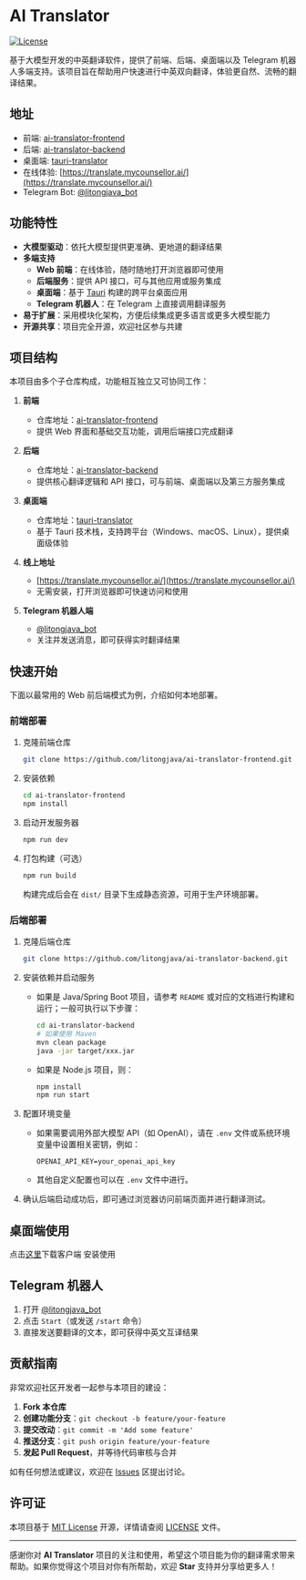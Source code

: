 # AI Translator

[![License](https://img.shields.io/badge/license-MIT-blue.svg)](LICENSE)


基于大模型开发的中英翻译软件，提供了前端、后端、桌面端以及 Telegram 机器人多端支持。该项目旨在帮助用户快速进行中英双向翻译，体验更自然、流畅的翻译结果。

## 地址
- 前端: [ai-translator-frontend](https://github.com/litongjava/ai-translator-frontend)  
- 后端: [ai-translator-backend](https://github.com/litongjava/ai-translator-backend)  
- 桌面端: [tauri-translator](https://github.com/litongjava/tauri-translator)  
- 在线体验: [https://translate.mycounsellor.ai/](https://translate.mycounsellor.ai/)  
- Telegram Bot: [@litongjava_bot](https://t.me/litongjava_bot)

## 功能特性

- **大模型驱动**：依托大模型提供更准确、更地道的翻译结果  
- **多端支持**  
  - **Web 前端**：在线体验，随时随地打开浏览器即可使用  
  - **后端服务**：提供 API 接口，可与其他应用或服务集成  
  - **桌面端**：基于 [Tauri](https://tauri.app/) 构建的跨平台桌面应用  
  - **Telegram 机器人**：在 Telegram 上直接调用翻译服务  
- **易于扩展**：采用模块化架构，方便后续集成更多语言或更多大模型能力  
- **开源共享**：项目完全开源，欢迎社区参与共建

## 项目结构

本项目由多个子仓库构成，功能相互独立又可协同工作：

1. **前端**  
   - 仓库地址：[ai-translator-frontend](https://github.com/litongjava/ai-translator-frontend)  
   - 提供 Web 界面和基础交互功能，调用后端接口完成翻译  

2. **后端**  
   - 仓库地址：[ai-translator-backend](https://github.com/litongjava/ai-translator-backend)  
   - 提供核心翻译逻辑和 API 接口，可与前端、桌面端以及第三方服务集成  
   
3. **桌面端**  
   - 仓库地址：[tauri-translator](https://github.com/litongjava/tauri-translator)  
   - 基于 Tauri 技术栈，支持跨平台（Windows、macOS、Linux），提供桌面级体验  

4. **线上地址**  
   - [https://translate.mycounsellor.ai/](https://translate.mycounsellor.ai/)  
   - 无需安装，打开浏览器即可快速访问和使用  

5. **Telegram 机器人端**  
   - [@litongjava_bot](https://t.me/litongjava_bot)  
   - 关注并发送消息，即可获得实时翻译结果

## 快速开始

下面以最常用的 Web 前后端模式为例，介绍如何本地部署。

### 前端部署

1. 克隆前端仓库  
   ```bash
   git clone https://github.com/litongjava/ai-translator-frontend.git
   ```
2. 安装依赖  
   ```bash
   cd ai-translator-frontend
   npm install
   ```
3. 启动开发服务器  
   ```bash
   npm run dev
   ```
4. 打包构建（可选）  
   ```bash
   npm run build
   ```
   构建完成后会在 `dist/` 目录下生成静态资源，可用于生产环境部署。

### 后端部署

1. 克隆后端仓库  
   ```bash
   git clone https://github.com/litongjava/ai-translator-backend.git
   ```
2. 安装依赖并启动服务  
   - 如果是 Java/Spring Boot 项目，请参考 `README` 或对应的文档进行构建和运行；一般可执行以下步骤：
     ```bash
     cd ai-translator-backend
     # 如果使用 Maven
     mvn clean package
     java -jar target/xxx.jar
     ```
   - 如果是 Node.js 项目，则：
     ```bash
     npm install
     npm run start
     ```
3. 配置环境变量  
   - 如果需要调用外部大模型 API（如 OpenAI），请在 `.env` 文件或系统环境变量中设置相关密钥，例如：
     ```
     OPENAI_API_KEY=your_openai_api_key
     ```
   - 其他自定义配置也可以在 `.env` 文件中进行。

4. 确认后端启动成功后，即可通过浏览器访问前端页面并进行翻译测试。

## 桌面端使用

点击[这里](https://github.com/litongjava/tauri-translator/releases/)下载客户端 安装使用
## Telegram 机器人

1. 打开 [@litongjava_bot](https://t.me/litongjava_bot)  
2. 点击 `Start`（或发送 `/start` 命令）  
3. 直接发送要翻译的文本，即可获得中英文互译结果

## 贡献指南

非常欢迎社区开发者一起参与本项目的建设：

1. **Fork 本仓库**  
2. **创建功能分支**：`git checkout -b feature/your-feature`  
3. **提交改动**：`git commit -m 'Add some feature'`  
4. **推送分支**：`git push origin feature/your-feature`  
5. **发起 Pull Request**，并等待代码审核与合并

如有任何想法或建议，欢迎在 [Issues](../../issues) 区提出讨论。

## 许可证

本项目基于 [MIT License](LICENSE) 开源，详情请查阅 [LICENSE](LICENSE) 文件。

---

感谢你对 **AI Translator** 项目的关注和使用，希望这个项目能为你的翻译需求带来帮助。如果你觉得这个项目对你有所帮助，欢迎 **Star** 支持并分享给更多人！